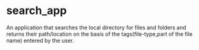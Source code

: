 search_app
==========
An application that searches the local directory for files and folders and returns their path/location on the basis of the tags(file-type,part of the file name) entered by the user.
